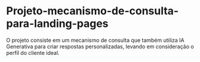 # Projeto-mecanismo-de-consulta-para-landing-pages
O projeto consiste em um mecanismo de consulta que também utiliza IA Generativa para criar respostas personalizadas, levando em consideração o perfil do cliente ideal.
